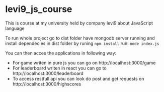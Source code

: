 # levi9_js_course
This is course at my university held by company levi9 about JavaScript language

To run whole project go to dist folder have mongodb server running and install dependecies in dist folder by runing `npm install` run:
`node index.js`

You can then acces the applications in following way:
+ For game writen in pure js you can go on http://localhost:3000/game
+ For leaderboard writen in react you can go to http://localhost:3000/leaderboard
+ To access restfull api you can look do post and get requests on http://localhost:3000/highscores
